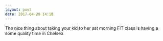 ```yaml
---
layout: post
date: 2017-04-29 14:10
---
```

The nice thing about taking your kid to her sat morning FIT class is having a some quality time in Chelsea.

